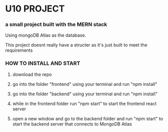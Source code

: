 <h1>U10 PROJECT</h1>

<h3>a small project built with the MERN stack</h3>

Using mongoDB Atlas as the database.

This project doesnt really have a structer as it's just built to meet the requirements


<h3> HOW TO INSTALL AND START </h3>

1. download the repo

2. go into the folder "frontend" using your terminal and run "npm install"

3. go into the folder "backend" using your terminal and run "npm install"

4. while in the frontend folder run "npm start" to start the frontend react server

5. open a new window and go to the backend folder and run "npm start" to start the backend server that connects to MongoDB Atlas
